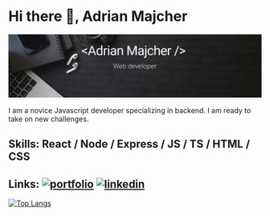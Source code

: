 # Hi there 👋, Adrian Majcher
![Adrian Majcher](https://github.com/majcherrr87/majcherrr87/blob/main/AdrianMajcherBaner.png)

I am a novice Javascript developer specializing in backend. I am ready to take on new challenges.

## Skills: React / Node / Express / JS / TS / HTML / CSS

## Links:   [![portfolio](https://img.shields.io/badge/my_portfolio-000?style=for-the-badge&logo=ko-fi&logoColor=white)](https://majcher.networkmanager.pl//) [![linkedin](https://img.shields.io/badge/linkedin-0A66C2?style=for-the-badge&logo=linkedin&logoColor=white)](https://www.linkedin.com/in/adrian-majcher-46a529163//)


[![Top Langs](https://github-readme-stats.vercel.app/api/top-langs/?username=majcherrr87)](https://github.com/anuraghazra/github-readme-stats)

